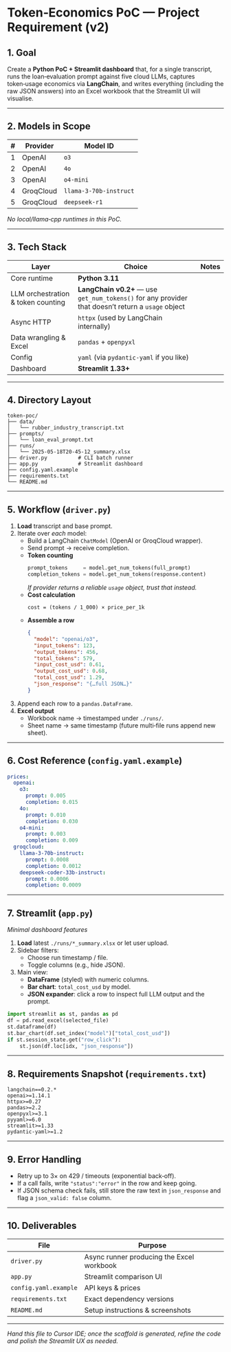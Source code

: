 
# Token‑Economics PoC — Project Requirement (v2)

## 1. Goal  
Create a **Python PoC + Streamlit dashboard** that, for a single transcript, runs the loan‑evaluation prompt against five cloud LLMs, captures token‑usage economics via **LangChain**, and writes everything (including the raw JSON answers) into an Excel workbook that the Streamlit UI will visualise.

---

## 2. Models in Scope

| # | Provider | Model ID |
|---|----------|----------|
| 1 | OpenAI   | `o3` |
| 2 | OpenAI   | `4o` |
| 3 | OpenAI   | `o4-mini` |
| 4 | GroqCloud | `llama-3-70b-instruct` |
| 5 | GroqCloud | `deepseek-r1` |

*No local/llama‑cpp runtimes in this PoC.*

---

## 3. Tech Stack

| Layer | Choice | Notes |
|-------|--------|-------|
| Core runtime | **Python 3.11** | |
| LLM orchestration & token counting | **LangChain v0.2+** — use `get_num_tokens()` for any provider that doesn’t return a `usage` object |
| Async HTTP | `httpx` (used by LangChain internally) |
| Data wrangling & Excel | `pandas` + `openpyxl` |
| Config | `yaml` (via `pydantic‑yaml` if you like) |
| Dashboard | **Streamlit 1.33+** |

---

## 4. Directory Layout

```
token-poc/
├── data/
│   └── rubber_industry_transcript.txt
├── prompts/
│   └── loan_eval_prompt.txt
├── runs/
│   └── 2025-05-18T20-45-12_summary.xlsx
├── driver.py          # CLI batch runner
├── app.py             # Streamlit dashboard
├── config.yaml.example
├── requirements.txt
└── README.md
```

---

## 5. Workflow (`driver.py`)

1. **Load** transcript and base prompt.  
2. Iterate over *each* model:  
   - Build a LangChain `ChatModel` (OpenAI or GroqCloud wrapper).  
   - Send prompt → receive completion.  
   - **Token counting**  
     ```python
     prompt_tokens     = model.get_num_tokens(full_prompt)
     completion_tokens = model.get_num_tokens(response.content)
     ```  
     *If provider returns a reliable `usage` object, trust that instead.*  
   - **Cost calculation**  
     ```
     cost = (tokens / 1_000) × price_per_1k
     ```  
   - **Assemble a row**  
     ```json
     {
       "model": "openai/o3",
       "input_tokens": 123,
       "output_tokens": 456,
       "total_tokens": 579,
       "input_cost_usd": 0.61,
       "output_cost_usd": 0.68,
       "total_cost_usd": 1.29,
       "json_response": "{…full JSON…}"
     }
     ```
3. Append each row to a `pandas.DataFrame`.  
4. **Excel output**  
   - Workbook name → timestamped under `./runs/`.  
   - Sheet name → same timestamp (future multi‑file runs append new sheet).

---

## 6. Cost Reference (`config.yaml.example`)

```yaml
prices:
  openai:
    o3:
      prompt: 0.005
      completion: 0.015
    4o:
      prompt: 0.010
      completion: 0.030
    o4-mini:
      prompt: 0.003
      completion: 0.009
  groqcloud:
    llama-3-70b-instruct:
      prompt: 0.0008
      completion: 0.0012
    deepseek-coder-33b-instruct:
      prompt: 0.0006
      completion: 0.0009
```

---

## 7. Streamlit (`app.py`)

*Minimal dashboard features*

1. **Load** latest `./runs/*_summary.xlsx` or let user upload.  
2. Sidebar filters:  
   - Choose run timestamp / file.  
   - Toggle columns (e.g., hide JSON).  
3. Main view:  
   - **DataFrame** (styled) with numeric columns.  
   - **Bar chart**: `total_cost_usd` by model.  
   - **JSON expander**: click a row to inspect full LLM output and the prompt.

```python
import streamlit as st, pandas as pd
df = pd.read_excel(selected_file)
st.dataframe(df)
st.bar_chart(df.set_index("model")["total_cost_usd"])
if st.session_state.get("row_click"):
    st.json(df.loc[idx, "json_response"])
```

---

## 8. Requirements Snapshot (`requirements.txt`)

```
langchain==0.2.*
openai>=1.14.1
httpx>=0.27
pandas>=2.2
openpyxl>=3.1
pyyaml>=6.0
streamlit>=1.33
pydantic-yaml>=1.2
```

---

## 9. Error Handling

* Retry up to 3× on 429 / timeouts (exponential back‑off).  
* If a call fails, write `"status":"error"` in the row and keep going.  
* If JSON schema check fails, still store the raw text in `json_response` and flag a `json_valid: false` column.

---

## 10. Deliverables

| File | Purpose |
|------|---------|
| `driver.py` | Async runner producing the Excel workbook |
| `app.py` | Streamlit comparison UI |
| `config.yaml.example` | API keys & prices |
| `requirements.txt` | Exact dependency versions |
| `README.md` | Setup instructions & screenshots |

---

*Hand this file to Cursor IDE; once the scaffold is generated, refine the code and polish the Streamlit UX as needed.*

